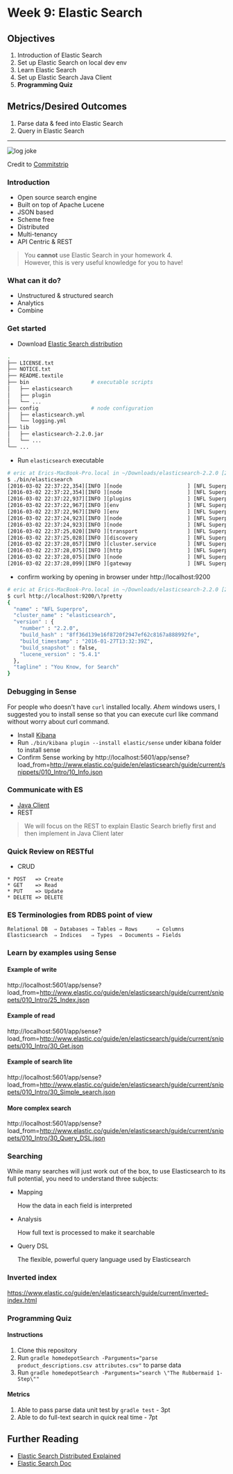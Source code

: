 # Week 9: Elastic Search

## Objectives

1. Introduction of Elastic Search
2. Set up Elastic Search on local dev env
3. Learn Elastic Search
4. Set up Elastic Search Java Client
5. **Programming Quiz**

## Metrics/Desired Outcomes

1. Parse data & feed into Elastic Search
2. Query in Elastic Search

---

![log joke](http://www.commitstrip.com/wp-content/uploads/2016/02/Strip-Log-nonstandard-650-fianlenglish-1.jpg)

Credit to [Commitstrip](http://www.commitstrip.com/en/2016/02/25/you-cant-write-code-without-knowing-how-to-log/)

### Introduction

* Open source search engine
* Built on top of Apache Lucene
* JSON based
* Scheme free
* Distributed
* Multi-tenancy
* API Centric & REST

> You **cannot** use Elastic Search in your homework 4.  
> However, this is very useful knowledge for you to have!

### What can it do?

* Unstructured & structured search
* Analytics
* Combine

### Get started

* Download [Elastic Search distribution](https://www.elastic.co/downloads/elasticsearch)

```sh
.
├── LICENSE.txt
├── NOTICE.txt
├── README.textile
├── bin                    # executable scripts
│   ├── elasticsearch
│   ├── plugin
│   └── ...
├── config                 # node configuration
│   ├── elasticsearch.yml
│   └── logging.yml
├── lib
│   ├── elasticsearch-2.2.0.jar
│   └── ...
└── ...
```

* Run `elasticsearch` executable

```sh
# eric at Erics-MacBook-Pro.local in ~/Downloads/elasticsearch-2.2.0 [22:37:14]
$ ./bin/elasticsearch
[2016-03-02 22:37:22,354][INFO ][node                     ] [NFL Superpro] version[2.2.0], pid[66651], build[8ff36d1/2016-01-27T13:32:39Z]
[2016-03-02 22:37:22,354][INFO ][node                     ] [NFL Superpro] initializing ...
[2016-03-02 22:37:22,937][INFO ][plugins                  ] [NFL Superpro] modules [lang-expression, lang-groovy], plugins [], sites []
[2016-03-02 22:37:22,967][INFO ][env                      ] [NFL Superpro] using [1] data paths, mounts [[/ (/dev/disk1)]], net usable_space [166gb], net total_space [464.7gb], spins? [unknown], types [hfs]
[2016-03-02 22:37:22,967][INFO ][env                      ] [NFL Superpro] heap size [989.8mb], compressed ordinary object pointers [true]
[2016-03-02 22:37:24,923][INFO ][node                     ] [NFL Superpro] initialized
[2016-03-02 22:37:24,923][INFO ][node                     ] [NFL Superpro] starting ...
[2016-03-02 22:37:25,020][INFO ][transport                ] [NFL Superpro] publish_address {127.0.0.1:9300}, bound_addresses {[fe80::1]:9300}, {[::1]:9300}, {127.0.0.1:9300}
[2016-03-02 22:37:25,028][INFO ][discovery                ] [NFL Superpro] elasticsearch/RMR814SUQ-SVatuaP1i31A
[2016-03-02 22:37:28,057][INFO ][cluster.service          ] [NFL Superpro] new_master {NFL Superpro}{RMR814SUQ-SVatuaP1i31A}{127.0.0.1}{127.0.0.1:9300}, reason: zen-disco-join(elected_as_master, [0] joins received)
[2016-03-02 22:37:28,075][INFO ][http                     ] [NFL Superpro] publish_address {127.0.0.1:9200}, bound_addresses {[fe80::1]:9200}, {[::1]:9200}, {127.0.0.1:9200}
[2016-03-02 22:37:28,075][INFO ][node                     ] [NFL Superpro] started
[2016-03-02 22:37:28,099][INFO ][gateway                  ] [NFL Superpro] recovered [0] indices into cluster_state
```

* confirm working by opening in browser under http://localhost:9200

```sh
# eric at Erics-MacBook-Pro.local in ~/Downloads/elasticsearch-2.2.0 [22:38:19]
$ curl http://localhost:9200/\?pretty
{
  "name" : "NFL Superpro",
  "cluster_name" : "elasticsearch",
  "version" : {
    "number" : "2.2.0",
    "build_hash" : "8ff36d139e16f8720f2947ef62c8167a888992fe",
    "build_timestamp" : "2016-01-27T13:32:39Z",
    "build_snapshot" : false,
    "lucene_version" : "5.4.1"
  },
  "tagline" : "You Know, for Search"
}
```

### Debugging in Sense

For people who doesn't have `curl` installed locally. *Ahem* windows users, I suggested you to install sense so that you can execute curl like command without worry about curl command.

* Install [Kibana](https://www.elastic.co/downloads/kibana)
* Run `./bin/kibana plugin --install elastic/sense` under kibana folder to install sense
* Confirm Sense working by http://localhost:5601/app/sense?load_from=http://www.elastic.co/guide/en/elasticsearch/guide/current/snippets/010_Intro/10_Info.json

### Communicate with ES

* [Java Client](https://www.elastic.co/guide/en/elasticsearch/client/java-api/current/index.html)
* REST

> We will focus on the REST to explain Elastic Search briefly first and then implement in Java Client later

### Quick Review on RESTful

* CRUD

```
* POST   => Create
* GET    => Read
* PUT    => Update
* DELETE => DELETE
```

### ES Terminologies from RDBS point of view

```
Relational DB  ⇒ Databases ⇒ Tables ⇒ Rows      ⇒ Columns
Elasticsearch  ⇒ Indices   ⇒ Types  ⇒ Documents ⇒ Fields
```

### Learn by examples using Sense

#### Example of write

http://localhost:5601/app/sense?load_from=http://www.elastic.co/guide/en/elasticsearch/guide/current/snippets/010_Intro/25_Index.json

#### Example of read

http://localhost:5601/app/sense?load_from=http://www.elastic.co/guide/en/elasticsearch/guide/current/snippets/010_Intro/30_Get.json

#### Example of search lite

http://localhost:5601/app/sense?load_from=http://www.elastic.co/guide/en/elasticsearch/guide/current/snippets/010_Intro/30_Simple_search.json

#### More complex search

http://localhost:5601/app/sense?load_from=http://www.elastic.co/guide/en/elasticsearch/guide/current/snippets/010_Intro/30_Query_DSL.json

### Searching

While many searches will just work out of the box, to use Elasticsearch to its full potential, you need to understand three subjects:

* Mapping

    How the data in each field is interpreted

* Analysis

    How full text is processed to make it searchable

* Query DSL

    The flexible, powerful query language used by Elasticsearch

### Inverted index

https://www.elastic.co/guide/en/elasticsearch/guide/current/inverted-index.html

### Programming Quiz

#### Instructions

1. Clone this repository
2. Run `gradle homedepotSearch -Parguments="parse product_descriptions.csv attributes.csv"` to parse data
3. Run `gradle homedepotSearch -Parguments="search \"The Rubbermaid 1-Step\""`

#### Metrics

1. Able to pass parse data unit test by `gradle test` - 3pt
2. Able to do full-text search in quick real time - 7pt

## Further Reading

* [Elastic Search Distributed Explained](https://www.elastic.co/guide/en/elasticsearch/guide/current/distributed-cluster.html)
* [Elastic Search Doc](https://www.elastic.co/guide/en/elasticsearch/reference/current/getting-started.html)
